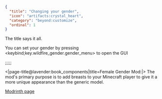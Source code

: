 ```json
{
  "title": "Changing your gender",
  "icon": "artifacts:crystal_heart",
  "category": "beyond:customize",
  "ordinal": 1
}
```

The title says it all.


You can set your gender by pressing <keybind;key.wildfire_gender.gender_menu> to open the GUI


;;;;;

<|page-title@lavender:book_components|title=Female Gender Mod:|>
The mod's primary purpose is to add breasts to your Minecraft player to give it a more unique appearance than the generic model.


[Modrinth page](https://modrinth.com/mod/female-gender)